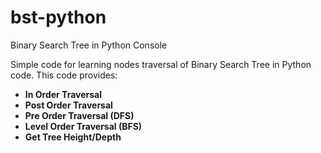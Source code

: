 # bst-python
Binary Search Tree in Python Console


Simple code for learning nodes traversal of Binary Search Tree in Python code.
This code provides:
- **In Order Traversal**
- **Post Order Traversal**
- **Pre Order Traversal (DFS)**
- **Level Order Traversal (BFS)**
- **Get Tree Height/Depth**

